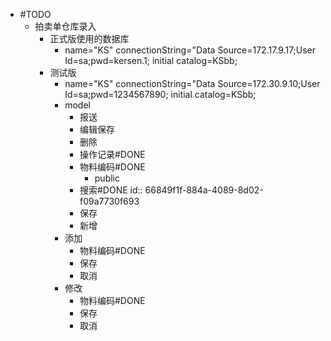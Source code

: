 - #TODO
	- 拍卖单仓库录入
		- 正式版使用的数据库
			- name="KS" connectionString="Data Source=172.17.9.17;User Id=sa;pwd=kersen.1; initial catalog=KSbb;
		- 测试版
			- name="KS" connectionString="Data Source=172.30.9.10;User Id=sa;pwd=1234567890; initial catalog=KSbb;
			- model
				- 报送
				- 编辑保存
				- 删除
				- 操作记录#DONE
				- 物料编码#DONE
					- public
				- 搜索#DONE
				  id:: 66849f1f-884a-4089-8d02-f09a7730f693
				- 保存
				- 新增
			- 添加
				- 物料编码#DONE
				- 保存
				- 取消
			- 修改
				- 物料编码#DONE
				- 保存
				- 取消